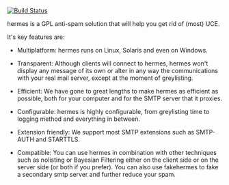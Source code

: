[![Build Status](https://travis-ci.org/jjguti/hermes.svg?branch=master)](https://travis-ci.org/jjguti/hermes)

hermes is a GPL anti-spam solution that will help you get rid of (most) UCE.

It's key features are:

* Multiplatform:
  hermes runs on Linux, Solaris and even on Windows.

* Transparent:
  Although clients will connect to hermes, hermes won't display any message of
  its own or alter in any way the communications with your real mail server,
  except at the moment of greylisting.

* Efficient:
  We have gone to great lengths to make hermes as efficient as possible, both
  for your computer and for the SMTP server that it proxies.

* Configurable:
  hermes is highly configurable, from greylisting time to logging method and
  everything in between.

* Extension friendly:
  We support most SMTP extensions such as SMTP-AUTH and STARTTLS.

* Compatible:
  You can use hermes in combination with other techniques such as nolisting or
  Bayesian Filtering either on the client side or on the server side (or both
  if you prefer). You can also use fakehermes to fake a secondary smtp server
  and further reduce your spam.

